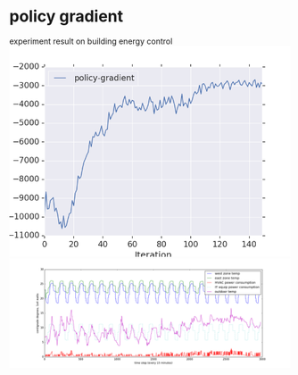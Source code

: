 # policy gradient
experiment result on building energy control
![](https://github.com/xiaonanchong/policy-gradient/blob/code/experiment_results/pg_train.png)
![](https://github.com/xiaonanchong/policy-gradient/blob/code/experiment_results/simu_pg.png)
